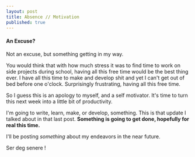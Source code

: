 ```yaml
---
layout: post
title: Absence // Motivation
published: true
---
```

#### An Excuse?

Not an excuse, but something getting in my way. 

You would think that with how much stress it was to find time to work on side projects during school, having all this free time would be the best thing ever. I have all this time to make and develop shit and yet I can't get out of bed before one o'clock. Surprisingly frustrating, having all this free time.

So I guess this is an apology to myself, and a self motivator. It's time to turn this next week into a little bit of productivity. 

I'm going to write, learn, make, or develop, something. This is that update I talked about in that last post. __Something is going to get done, hopefully for real this time.__

I'll be posting *something* about my endeavors in the near future.

Ser deg senere !
